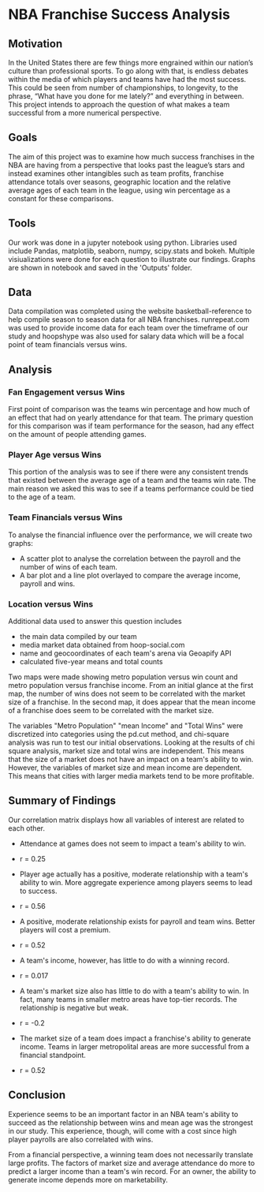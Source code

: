 # NBA Franchise Success Analysis
  
## Motivation
In the United States there are few things more engrained within our nation’s culture than professional sports. To go along with that, is endless debates within the media of which players and teams have had the most success. This could be seen from number of championships, to longevity, to the phrase, “What have you done for me lately?” and everything in between. This project intends to approach the question of what makes a team successful from a more numerical perspective.

## Goals
The aim of this project was to examine how much success franchises in the NBA are having from a perspective that looks past the league’s stars and instead examines other intangibles such as team profits, franchise attendance totals over seasons, geographic location and the relative average ages of each team in the league, using win percentage as a constant for these comparisons. 

## Tools
Our work was done in a jupyter notebook using python. Libraries used include Pandas, matplotlib, seaborn, numpy, scipy.stats and bokeh. Multiple visiualizations were done for each question to illustrate our findings. Graphs are shown in notebook and saved in the 'Outputs' folder.

## Data
Data compilation was completed using the website basketball-reference to help compile season to season data for all NBA franchises. runrepeat.com was used to provide 
income data for each team over the timeframe of our study and hoopshype was also used for salary data which will be a focal point of team financials versus wins.

## Analysis

### Fan Engagement versus Wins
First point of comparison was the teams win percentage and how much of an effect that had on yearly attendance for that team. The primary question for this comparison was if team performance for the season, had any effect on the amount of people attending games. 
	
### Player Age versus Wins
This portion of the analysis was to see if there were any consistent trends that existed between the average age of a team and the teams win rate. The main reason we asked this was to see if a teams performance could be tied to the age of a team.

### Team Financials versus Wins
To analyse the financial influence over the performance, we will create two graphs:
- A scatter plot to analyse the correlation between the payroll and the number of wins of each team.
- A bar plot and a line plot overlayed to compare the average income, payroll and wins.

### Location versus Wins
Additional data used to answer this question includes
- the main data compiled by our team
- media market data obtained from hoop-social.com
- name and geocoordinates of each team's arena via Geoapify API
- calculated five-year means and total counts

Two maps were made showing metro population versus win count and metro population versus franchise income. From an initial glance at the first map, the number of wins does not seem to be correlated with the market size of a franchise. In the second map, it does appear that the mean income of a franchise does seem to be correlated with the market size. 

The variables "Metro Population" "mean Income" and "Total Wins" were discretized into categories using the pd.cut method, and chi-square analysis was run to test our initial observations. Looking at the results of chi square analysis, market size and total wins are independent. This means that the size of a market does not have an impact on a team's ability to win. However, the variables of market size and mean income are dependent. This means that cities with larger media markets tend to be more profitable.

## Summary of Findings
Our correlation matrix displays how all variables of interest are related to each other.

- Attendance at games does not seem to impact a team's ability to win.
 - r = 0.25

- Player age actually has a positive, moderate relationship with a team's ability to win. More aggregate experience among players seems to lead to success.
 - r = 0.56

- A positive, moderate relationship exists for payroll and team wins. Better players will cost a premium.
 - r = 0.52
 
- A team's income, however, has little to do with a winning record.
 - r = 0.017
 
- A team's market size also has little to do with a team's ability to win. In fact, many teams in smaller metro areas have top-tier records. The relationship is negative but weak.
 - r = -0.2
 
- The market size of a team does impact a franchise's ability to generate income. Teams in larger metropolital areas are more successful from a financial standpoint.
 - r = 0.52

## Conclusion

Experience seems to be an important factor in an NBA team's ability to succeed as the relationship between wins and mean age was the strongest in our study. This experience, though, will come with a cost since high player payrolls are also correlated with wins.

From a financial perspective, a winning team does not necessarily translate large profits. The factors of market size and average attendance do more to predict a larger income than a team's win record. For an owner, the ability to generate income depends more on marketability.
